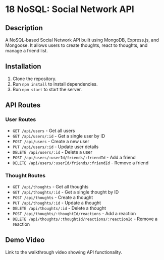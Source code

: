 # 18 NoSQL: Social Network API

## Description
A NoSQL-based Social Network API built using MongoDB, Express.js, and Mongoose. It allows users to create thoughts, react to thoughts, and manage a friend list.

## Installation
1. Clone the repository.
2. Run `npm install` to install dependencies.
3. Run `npm start` to start the server.

## API Routes

### User Routes
- `GET /api/users` - Get all users
- `GET /api/users/:id` - Get a single user by ID
- `POST /api/users` - Create a new user
- `PUT /api/users/:id` - Update user details
- `DELETE /api/users/:id` - Delete a user
- `POST /api/users/:userId/friends/:friendId` - Add a friend
- `DELETE /api/users/:userId/friends/:friendId` - Remove a friend

### Thought Routes
- `GET /api/thoughts` - Get all thoughts
- `GET /api/thoughts/:id` - Get a single thought by ID
- `POST /api/thoughts` - Create a thought
- `PUT /api/thoughts/:id` - Update a thought
- `DELETE /api/thoughts/:id` - Delete a thought
- `POST /api/thoughts/:thoughtId/reactions` - Add a reaction
- `DELETE /api/thoughts/:thoughtId/reactions/:reactionId` - Remove a reaction

## Demo Video
Link to the walkthrough video showing API functionality.
